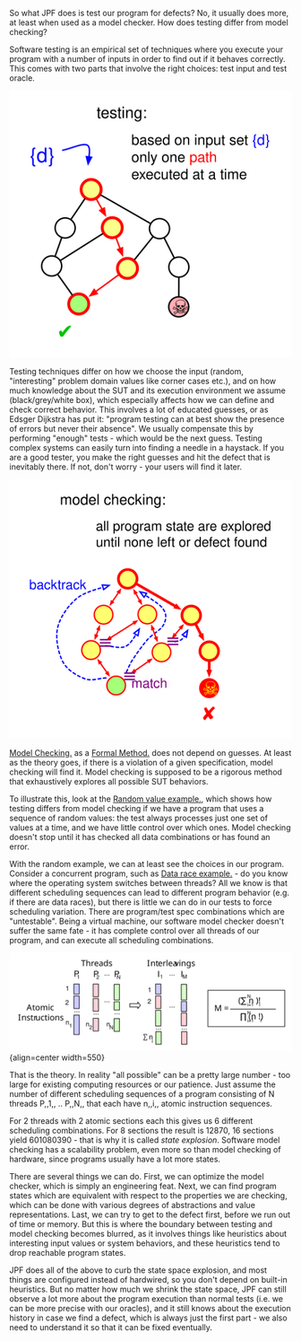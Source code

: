 So what JPF does is test our program for defects? No, it usually does more, at least when used as a model checker. How does testing differ from model checking?

Software testing is an empirical set of techniques where you execute your program with a number of inputs in order to find out if it behaves correctly. This comes with two parts that involve the right choices: test input and test oracle.

![Figure 1: Testing.](https://github.com/javapathfinder/jpf-core/blob/master/docs/graphics/states-testing.svg)

Testing techniques differ on how we choose the input (random, "interesting" problem domain values like corner cases etc.), and on how much knowledge about the SUT and its execution environment we assume (black/grey/white box), which especially affects how we can define and check correct behavior. This involves a lot of educated guesses, or as Edsger Dijkstra has put it: "program testing can at best show the presence of errors but never their absence". We usually compensate this by performing "enough" tests - which would be the next guess. Testing complex systems can easily turn into finding a needle in a haystack. If you are a good tester, you make the right guesses and hit the defect that is inevitably there. If not, don't worry - your users will find it later.

![Figure 2: Model checking.](https://github.com/javapathfinder/jpf-core/blob/master/docs/graphics/states-mc.svg)

[Model Checking.](http://en.wikipedia.org/wiki/Model_checking) as a [Formal Method.](http://en.wikipedia.org/wiki/Formal_methods) does not depend on guesses. At least as the theory goes, if there is a violation of a given specification, model checking will find it. Model checking is supposed to be a rigorous method that exhaustively explores all possible SUT behaviors. 

To illustrate this, look at the [Random value example.](random-example), which shows how testing differs from model checking if we have a program that uses a sequence of random values: the test always processes just one set of values at a time, and we have little control over which ones. Model checking doesn't stop until it has checked all data combinations or has found an error.

With the random example, we can at least see the choices in our program. Consider a concurrent program, such as [Data race example.](race-example) - do you know where the operating system switches between threads? All we know is that different scheduling sequences can lead to different program behavior (e.g. if there are data races), but there is little we can do in our tests to force scheduling variation. There are program/test spec combinations which are "untestable". Being a virtual machine, our software model checker doesn't suffer the same fate - it has complete control over all threads of our program, and can execute all scheduling combinations.

![Figure 3: Threads interleaving.](https://github.com/javapathfinder/jpf-core/blob/master/docs/graphics/interleavings.svg){align=center width=550}

That is the theory. In reality "all possible" can be a pretty large number - too large for existing computing resources or our patience. Just assume the number of different scheduling sequences of a program consisting of N threads P,,1,, .. P,,N,, that each have n,,i,, atomic instruction sequences.

For 2 threads with 2 atomic sections each this gives us 6 different scheduling combinations. For 8 sections the result is 12870, 16 sections yield 601080390 - that is why it is called *state explosion*. Software model checking has a scalability problem, even more so than model checking of hardware, since programs usually have a lot more states.

There are several things we can do. First, we can optimize the model checker, which is simply an engineering feat. Next, we can find program states which are equivalent with respect to the properties we are checking, which can be done with various degrees of abstractions and value representations. Last, we can try to get to the defect first, before we run out of time or memory. But this is where the boundary between testing and model checking becomes blurred, as it involves things like heuristics about interesting input values or system behaviors, and these heuristics tend to drop reachable program states.

JPF does all of the above to curb the state space explosion, and most things are configured instead of hardwired, so you don't depend on built-in heuristics. But no matter how much we shrink the state space, JPF can still observe a lot more about the program execution than normal tests (i.e. we can be more precise with our oracles), and it still knows about the execution history in case we find a defect, which is always just the first part - we also need to understand it so that it can be fixed eventually. 

